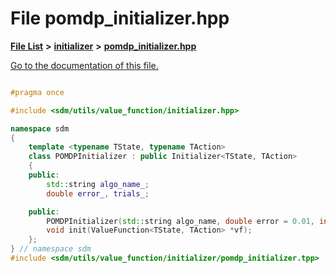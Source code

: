 
# File pomdp\_initializer.hpp

[**File List**](files.md) **>** [**initializer**](dir_8f297180fb36cffec7cf6cc452bb4d2e.md) **>** [**pomdp\_initializer.hpp**](pomdp__initializer_8hpp.md)

[Go to the documentation of this file.](pomdp__initializer_8hpp.md) 


````cpp

#pragma once

#include <sdm/utils/value_function/initializer.hpp>

namespace sdm
{
    template <typename TState, typename TAction>
    class POMDPInitializer : public Initializer<TState, TAction>
    {
    public:
        std::string algo_name_;
        double error_, trials_;

    public:
        POMDPInitializer(std::string algo_name, double error = 0.01, int trials = 10000);
        void init(ValueFunction<TState, TAction> *vf);
    };
} // namespace sdm
#include <sdm/utils/value_function/initializer/pomdp_initializer.tpp>
````

